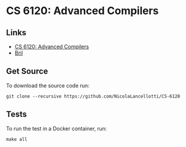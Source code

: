 # CS 6120: Advanced Compilers

## Links
- [CS 6120: Advanced Compilers](https://www.cs.cornell.edu/courses/cs6120/2022sp/)
- [Bril](https://capra.cs.cornell.edu/bril/)

## Get Source
To download the source code run:
```shell
git clone --recursive https://github.com/NicolaLancellotti/CS-6120
```

## Tests
To run the test in a Docker container, run:
```shell
make all
```
